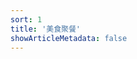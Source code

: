 ```yaml
---
sort: 1
title: '美食聚餐'
showArticleMetadata: false
---
```


<ClientOnly><Redirect route="/tourism"/></ClientOnly>
